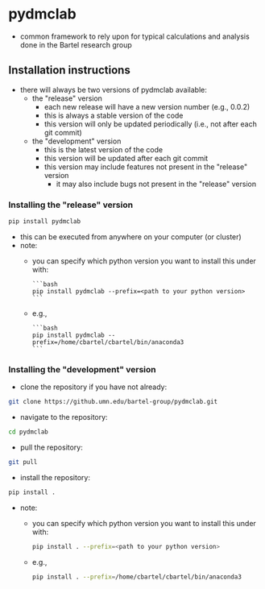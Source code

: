 # pydmclab

- common framework to rely upon for typical calculations and analysis done in the Bartel research group

## Installation instructions

- there will always be two versions of pydmclab available:
  - the "release" version
    - each new release will have a new version number (e.g., 0.0.2)
    - this is always a stable version of the code
    - this version will only be updated periodically (i.e., not after each git commit)
  - the "development" version
    - this is the latest version of the code
    - this version will be updated after each git commit
    - this version may include features not present in the "release" version
      - it may also include bugs not present in the "release" version

### Installing the "release" version

```bash
pip install pydmclab
```

- this can be executed from anywhere on your computer (or cluster)
- note:
  - you can specify which python version you want to install this under with:

        ```bash
        pip install pydmclab --prefix=<path to your python version>
        ```
  - e.g.,

        ```bash
        pip install pydmclab --prefix=/home/cbartel/cbartel/bin/anaconda3
        ```

### Installing the "development" version

- clone the repository if you have not already:

```bash
git clone https://github.umn.edu/bartel-group/pydmclab.git
```

- navigate to the repository:

```bash
cd pydmclab
```

- pull the repository:

```bash
git pull
```

- install the repository:

```bash
pip install .
```

- note:
  - you can specify which python version you want to install this under with:

    ```bash
    pip install . --prefix=<path to your python version>
    ```

  - e.g.,

    ```bash
    pip install . --prefix=/home/cbartel/cbartel/bin/anaconda3
    ```
